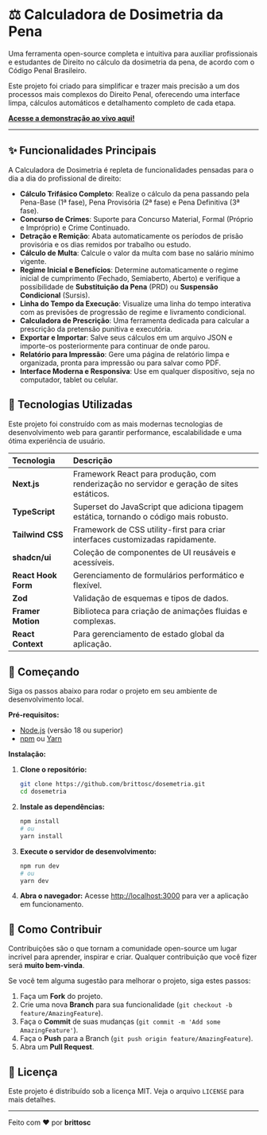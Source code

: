 # ⚖️ Calculadora de Dosimetria da Pena

Uma ferramenta open-source completa e intuitiva para auxiliar profissionais e estudantes de Direito no cálculo da dosimetria da pena, de acordo com o Código Penal Brasileiro.

Este projeto foi criado para simplificar e trazer mais precisão a um dos processos mais complexos do Direito Penal, oferecendo uma interface limpa, cálculos automáticos e detalhamento completo de cada etapa.

**[Acesse a demonstração ao vivo aqui\!](https://dosimetria.grupobritto.com.br/)**

---

## ✨ Funcionalidades Principais

A Calculadora de Dosimetria é repleta de funcionalidades pensadas para o dia a dia do profissional de direito:

- **Cálculo Trifásico Completo**: Realize o cálculo da pena passando pela Pena-Base (1ª fase), Pena Provisória (2ª fase) e Pena Definitiva (3ª fase).
- **Concurso de Crimes**: Suporte para Concurso Material, Formal (Próprio e Impróprio) e Crime Continuado.
- **Detração e Remição**: Abata automaticamente os períodos de prisão provisória e os dias remidos por trabalho ou estudo.
- **Cálculo de Multa**: Calcule o valor da multa com base no salário mínimo vigente.
- **Regime Inicial e Benefícios**: Determine automaticamente o regime inicial de cumprimento (Fechado, Semiaberto, Aberto) e verifique a possibilidade de **Substituição da Pena** (PRD) ou **Suspensão Condicional** (Sursis).
- **Linha do Tempo da Execução**: Visualize uma linha do tempo interativa com as previsões de progressão de regime e livramento condicional.
- **Calculadora de Prescrição**: Uma ferramenta dedicada para calcular a prescrição da pretensão punitiva e executória.
- **Exportar e Importar**: Salve seus cálculos em um arquivo JSON e importe-os posteriormente para continuar de onde parou.
- **Relatório para Impressão**: Gere uma página de relatório limpa e organizada, pronta para impressão ou para salvar como PDF.
- **Interface Moderna e Responsiva**: Use em qualquer dispositivo, seja no computador, tablet ou celular.

## 🚀 Tecnologias Utilizadas

Este projeto foi construído com as mais modernas tecnologias de desenvolvimento web para garantir performance, escalabilidade e uma ótima experiência de usuário.

| Tecnologia          | Descrição                                                                                 |
| :------------------ | :---------------------------------------------------------------------------------------- |
| **Next.js**         | Framework React para produção, com renderização no servidor e geração de sites estáticos. |
| **TypeScript**      | Superset do JavaScript que adiciona tipagem estática, tornando o código mais robusto.     |
| **Tailwind CSS**    | Framework de CSS utility-first para criar interfaces customizadas rapidamente.            |
| **shadcn/ui**       | Coleção de componentes de UI reusáveis e acessíveis.                                      |
| **React Hook Form** | Gerenciamento de formulários performático e flexível.                                     |
| **Zod**             | Validação de esquemas e tipos de dados.                                                   |
| **Framer Motion**   | Biblioteca para criação de animações fluidas e complexas.                                 |
| **React Context**   | Para gerenciamento de estado global da aplicação.                                         |

## 🏁 Começando

Siga os passos abaixo para rodar o projeto em seu ambiente de desenvolvimento local.

**Pré-requisitos:**

- [Node.js](https://nodejs.org/) (versão 18 ou superior)
- [npm](https://www.google.com/search?q=https://www.npmjs.com/) ou [Yarn](https://yarnpkg.com/)

**Instalação:**

1.  **Clone o repositório:**

    ```bash
    git clone https://github.com/brittosc/dosemetria.git
    cd dosemetria
    ```

2.  **Instale as dependências:**

    ```bash
    npm install
    # ou
    yarn install
    ```

3.  **Execute o servidor de desenvolvimento:**

    ```bash
    npm run dev
    # ou
    yarn dev
    ```

4.  **Abra o navegador:**
    Acesse [http://localhost:3000](https://www.google.com/search?q=http://localhost:3000) para ver a aplicação em funcionamento.

## 🤝 Como Contribuir

Contribuições são o que tornam a comunidade open-source um lugar incrível para aprender, inspirar e criar. Qualquer contribuição que você fizer será **muito bem-vinda**.

Se você tem alguma sugestão para melhorar o projeto, siga estes passos:

1.  Faça um **Fork** do projeto.
2.  Crie uma nova **Branch** para sua funcionalidade (`git checkout -b feature/AmazingFeature`).
3.  Faça o **Commit** de suas mudanças (`git commit -m 'Add some AmazingFeature'`).
4.  Faça o **Push** para a Branch (`git push origin feature/AmazingFeature`).
5.  Abra um **Pull Request**.

## 📄 Licença

Este projeto é distribuído sob a licença MIT. Veja o arquivo `LICENSE` para mais detalhes.

---

Feito com ❤️ por **brittosc**
